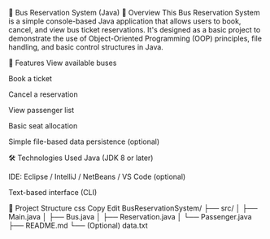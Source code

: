 🚌 Bus Reservation System (Java)
📌 Overview
This Bus Reservation System is a simple console-based Java application that allows users to book, cancel, and view bus ticket reservations. It's designed as a basic project to demonstrate the use of Object-Oriented Programming (OOP) principles, file handling, and basic control structures in Java.

🎯 Features
View available buses

Book a ticket

Cancel a reservation

View passenger list

Basic seat allocation

Simple file-based data persistence (optional)

🛠️ Technologies Used
Java (JDK 8 or later)

IDE: Eclipse / IntelliJ / NetBeans / VS Code (optional)

Text-based interface (CLI)

📁 Project Structure
css
Copy
Edit
BusReservationSystem/
├── src/
│   ├── Main.java
│   ├── Bus.java
│   ├── Reservation.java
│   └── Passenger.java
├── README.md
└── (Optional) data.txt
